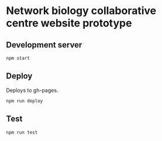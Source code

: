 # Network biology collaborative centre website prototype

## Development server

`npm start`

## Deploy

Deploys to gh-pages.

`npm run deploy`

## Test

`npm run test`
